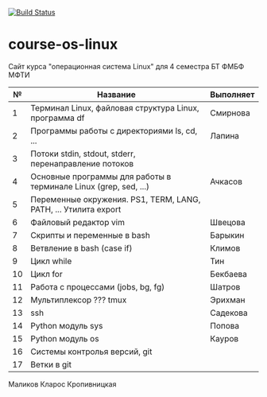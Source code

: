 [![Build Status](https://travis-ci.com/gemial/course-os-linux.svg?branch=main)](https://travis-ci.com/gemial/course-os-linux)

# course-os-linux
Сайт курса "операционная система Linux" для 4 семестра БТ ФМБФ МФТИ

|  №  |                             Название                             | Выполняет |
| --- | ---------------------------------------------------------------- | --------- |
|   1 | Терминал Linux, файловая структура Linux, программа df           | Смирнова  |
|   2 | Программы работы с директориями ls, cd, ...                      | Лапина    |
|   3 | Потоки stdin, stdout, stderr, перенаправление потоков            |           |
|   4 | Основные программы для работы в терминале Linux (grep, sed, ...) | Ачкасов   |
|   5 | Переменные окружения. PS1, TERM, LANG, PATH, ... Утилита export  |           |
|   6 | Файловый редактор vim                                            | Швецова   |
|   7 | Скрипты и переменные в bash                                      | Барыкин   |
|   8 | Ветвление в bash (case if)                                       | Климов    |
|   9 | Цикл while                                                       | Тин       |
|  10 | Цикл for                                                         | Бекбаева  |
|  11 | Работа с процессами (jobs, bg, fg)                               | Шатров    |
|  12 | Мультиплексор ??? tmux                                           | Эрихман   |
|  13 | ssh                                                              | Садекова  |
|  14 | Python модуль sys                                                | Попова    |
|  15 | Python модуль os                                                 | Кауров    |
|  16 | Системы контролья версий, git                                    |           |
|  17 | Ветки в git                                                      |           |

Маликов
Кларос
Кропивницкая

